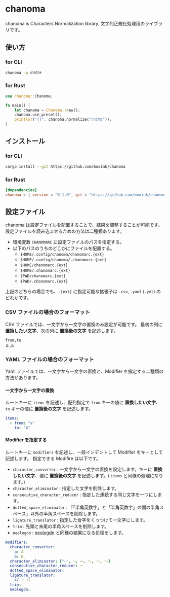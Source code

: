 # chanoma

chanoma is Characters Normalization library.
文字列正規化処理用のライブラリです。

## 使い方

### for CLI

```sh
chanoma -p ﾊﾝｶｸｶﾅ
```

### for Rust

```rust
use chanoma::Chanoma;

fn main() {
    let chanoma = Chanoma::new();
    chanoma.use_preset();
    println!("{}", chanoma.normalize("ﾊﾝｶｸｶﾅ"));
}
```

## インストール

### for CLI

```sh
cargo install --git https://github.com/booink/chanoma
```

### for Rust

```toml:Cargo.toml
[dependencies]
chanoma = { version = "0.1.0", git = "https://github.com/booink/chanoma" }
```

## 設定ファイル

chanoma は設定ファイルを配置することで、結果を調整することが可能です。
設定ファイルを読み込ませるための方法は二種類あります。

- 環境変数 `CHANOMARC` に設定ファイルのパスを指定する。
- 以下のパスのうちのどこかにファイルを配置する。
  - `$HOME/.config/chanoma/chanomarc.{ext}`
  - `$HOME/.config/chanoma/.chanomarc.{ext}`
  - `$HOME/chanomarc.{ext}`
  - `$HOME/.chanomarc.{ext}`
  - `$PWD/chanomarc.{ext}`
  - `$PWD/.chanomarc.{ext}`

上記のどちらの場合でも、`.{ext}` に指定可能な拡張子は `.csv`, `.yaml` (`.yml`) のどれかです。

### CSV ファイルの場合のフォーマット

CSV ファイルでは、一文字から一文字の置換のみ設定が可能です。
最初の列に **置換したい文字**、次の列に **置換後の文字** を記述します。

```csv
from,to
＆,&
```

### YAML ファイルの場合のフォーマット

Yaml ファイルでは、一文字から一文字の置換と、Modifier を指定する二種類の方法があります。

#### 一文字から一文字の置換

ルートキーに `items` を記述し、配列指定で `from` キーの値に **置換したい文字**、`to` キーの値に **置換後の文字** を記述します。

```yaml
items:
  - from: "a"
    to: "A"
```

#### Modifier を指定する

ルートキーに `modifiers` を記述し、一段インデントして Modifier をキーとして記述します。
指定できる Modifire は以下です。

- `character_converter` : 一文字から一文字の置換を設定します。キーに **置換したい文字**、値に **置換後の文字** を記述します。( `items` と同様の処理になります。)
- `character_eliminator` : 指定した文字を削除します。
- `consecutive_character_reducer` : 指定した連続する同じ文字を一つにします。
- `dotted_space_eliminator` : 『「半角英数字」と「半角英数字」の間の半角スペース』以外の半角スペースを削除します。
- `ligature_translator` : 指定した合字をくっつけて一文字にします。
- `trim` : 先頭と末尾の半角スペースを削除します。
- `neologdn` : [neologdn](https://github.com/ikegami-yukino/neologdn) と同様の結果になる処理をします。

```yaml
modifiers:
  character_converter:
    a: A
    b: B
  character_eliminator: ["~", ∼, ∾, 〜, 〰, ～]
  consecutive_character_reducer: ー
  dotted_space_eliminator:
  ligature_translator:
    ハ゜: パ
  trim:
  neologdn:
```
